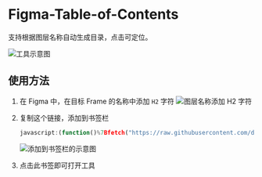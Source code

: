 # Figma-Table-of-Contents

支持根据图层名称自动生成目录，点击可定位。

![工具示意图](https://jiangzilong-image.oss-cn-beijing.aliyuncs.com/uPic/CleanShot2023-03-1412.08.2320230314120830.png)

## 使用方法

1. 在 Figma 中，在目标 Frame 的名称中添加 `H2` 字符
     ![图层名称添加 H2 字符](https://jiangzilong-image.oss-cn-beijing.aliyuncs.com/uPic/CleanShot2023-03-1412.10.2120230314121047.png)
2. 复制这个链接，添加到书签栏
    ``` javascript
    javascript:(function()%7Bfetch("https://raw.githubusercontent.com/draJiang/Figma-Table-Of-Contents/main/Figma-Table-Of-Contents.js").then((r) %3D> r.text().then((c) %3D> eval(c)))%7D)()
    ```

    ![添加到书签栏的示意图](https://user-images.githubusercontent.com/38482112/190867843-898d7dd0-3502-4ac6-acbb-1492954a061c.png)

3. 点击此书签即可打开工具